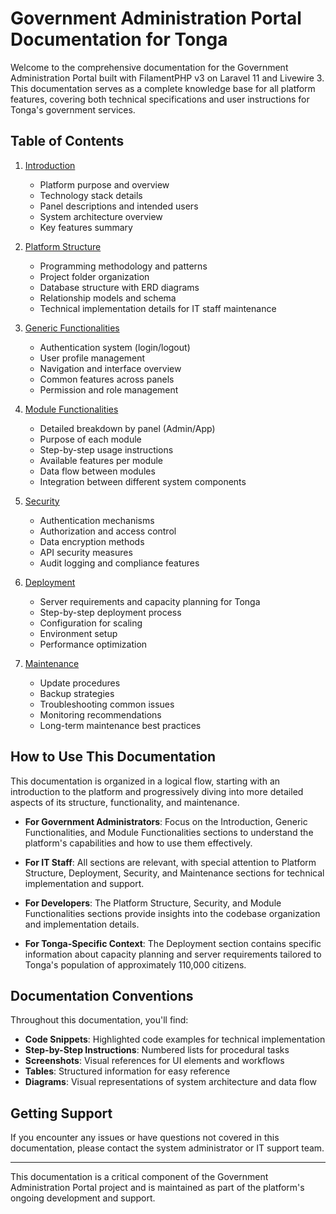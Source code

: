 # Government Administration Portal Documentation for Tonga

Welcome to the comprehensive documentation for the Government Administration Portal built with FilamentPHP v3 on Laravel 11 and Livewire 3. This documentation serves as a complete knowledge base for all platform features, covering both technical specifications and user instructions for Tonga's government services.

## Table of Contents

1. [Introduction](introduction.md)
   - Platform purpose and overview
   - Technology stack details
   - Panel descriptions and intended users
   - System architecture overview
   - Key features summary

2. [Platform Structure](platform-structure.md)
   - Programming methodology and patterns
   - Project folder organization
   - Database structure with ERD diagrams
   - Relationship models and schema
   - Technical implementation details for IT staff maintenance

3. [Generic Functionalities](generic-functionalities.md)
   - Authentication system (login/logout)
   - User profile management
   - Navigation and interface overview
   - Common features across panels
   - Permission and role management

4. [Module Functionalities](module-functionalities.md)
   - Detailed breakdown by panel (Admin/App)
   - Purpose of each module
   - Step-by-step usage instructions
   - Available features per module
   - Data flow between modules
   - Integration between different system components

5. [Security](security.md)
   - Authentication mechanisms
   - Authorization and access control
   - Data encryption methods
   - API security measures
   - Audit logging and compliance features

6. [Deployment](deployment.md)
   - Server requirements and capacity planning for Tonga
   - Step-by-step deployment process
   - Configuration for scaling
   - Environment setup
   - Performance optimization

7. [Maintenance](maintenance.md)
   - Update procedures
   - Backup strategies
   - Troubleshooting common issues
   - Monitoring recommendations
   - Long-term maintenance best practices

## How to Use This Documentation

This documentation is organized in a logical flow, starting with an introduction to the platform and progressively diving into more detailed aspects of its structure, functionality, and maintenance.

- **For Government Administrators**: Focus on the Introduction, Generic Functionalities, and Module Functionalities sections to understand the platform's capabilities and how to use them effectively.

- **For IT Staff**: All sections are relevant, with special attention to Platform Structure, Deployment, Security, and Maintenance sections for technical implementation and support.

- **For Developers**: The Platform Structure, Security, and Module Functionalities sections provide insights into the codebase organization and implementation details.

- **For Tonga-Specific Context**: The Deployment section contains specific information about capacity planning and server requirements tailored to Tonga's population of approximately 110,000 citizens.

## Documentation Conventions

Throughout this documentation, you'll find:

- **Code Snippets**: Highlighted code examples for technical implementation
- **Step-by-Step Instructions**: Numbered lists for procedural tasks
- **Screenshots**: Visual references for UI elements and workflows
- **Tables**: Structured information for easy reference
- **Diagrams**: Visual representations of system architecture and data flow

## Getting Support

If you encounter any issues or have questions not covered in this documentation, please contact the system administrator or IT support team.

---

This documentation is a critical component of the Government Administration Portal project and is maintained as part of the platform's ongoing development and support.
